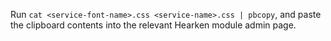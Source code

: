 Run `cat <service-font-name>.css <service-name>.css | pbcopy`, and paste the clipboard contents into the relevant Hearken module admin page.
